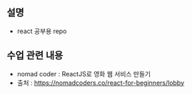 ## 설명
- react 공부용 repo

## 수업 관련 내용
- nomad coder : ReactJS로 영화 웹 서비스 만들기
- 출처 : https://nomadcoders.co/react-for-beginners/lobby
